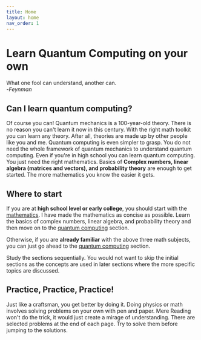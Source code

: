 ```yaml
---
title: Home
layout: home
nav_order: 1
---
```


# Learn **Quantum Computing** on your own

What one fool can understand, another can.  
-_Feynman_

## Can I learn quantum computing? 
Of course you can! Quantum mechanics is a 100-year-old theory. There is no reason you can't learn it now in this century. With the right math toolkit you can learn any theory. After all, theories are made up by other people like you and me. Quantum computing is even simpler to grasp. You do not need the whole framework of quantum mechanics to understand quantum computing. Even if you're in high school you can learn quantum computing. You just need the right mathematics. Basics of **Complex numbers, linear algebra (matrices and vectors), and probability theory** are enough to get started. The more mathematics you know the easier it gets. 

## Where to start
If you are at **high school level or early college**, you should start with the [mathematics](/math). I have made the mathematics as concise as possible. Learn the basics of complex numbers, linear algebra, and probability theory and then move on to the [quantum computing](/qcomputing) section.  

Otherwise, if you are **already familiar** with the above three math subjects, you can just go ahead to the [quantum computing](/qcomputing) section.   

Study the sections sequentially. You would not want to skip the initial sections as the concepts are used in later sections where the more specific topics are discussed. 

## Practice, Practice, Practice!
Just like a craftsman, you get better by doing it. Doing physics or math involves solving problems on your own with pen and paper. Mere Reading won't do the trick, it would just create a mirage of understanding. There are selected problems at the end of each page. Try to solve them before jumping to the solutions.  

